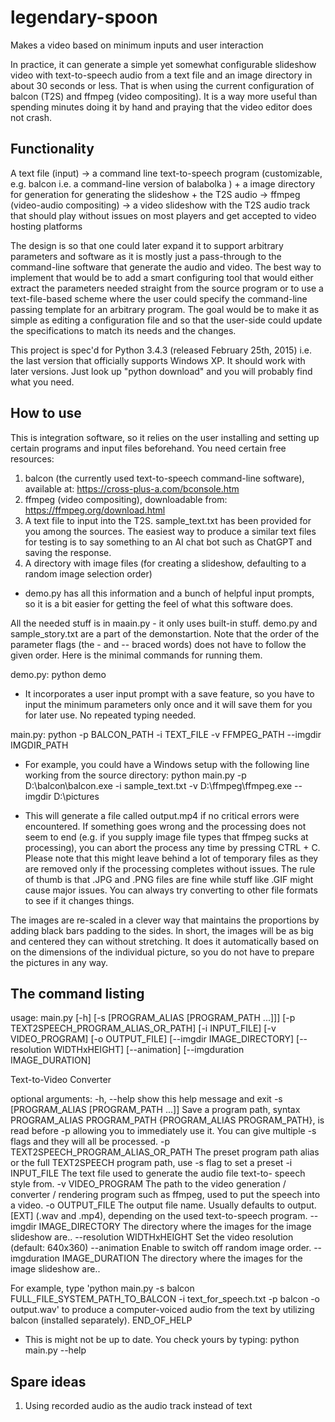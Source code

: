 # legendary-spoon
Makes a video based on minimum inputs and user interaction

In practice, it can generate a simple yet somewhat configurable slideshow video with text-to-speech audio from a text file and an image directory in about 30 seconds or less. That is when using the current configuration of balcon (T2S) and ffmpeg (video compositing). It is a way more useful than spending minutes doing it by hand and praying that the video editor does not crash.

## Functionality
A text file (input) -> a command line text-to-speech program (customizable, e.g. balcon i.e. a command-line version of balabolka )
+
a image directory for generation for generating the slideshow + the T2S audio -> ffmpeg (video-audio compositing)
-> a video slideshow with the T2S audio track that should play without issues on most players and get accepted to video hosting platforms

The design is so that one could later expand it to support arbitrary parameters and software as it is mostly just a pass-through to the command-line software that generate the audio and video. The best way to implement that would be to add a smart configuring tool that would either extract the parameters needed straight from the source program or to use a text-file-based scheme where the user could specify the command-line passing template for an arbitrary program. The goal would be to make it as simple as editing a configuration file and so that the user-side could update the specifications to match its needs and the changes.

This project is spec'd for Python 3.4.3 (released February 25th, 2015) i.e. the last version that officially supports Windows XP. It should work with later versions. Just look up "python download" and you will probably find what you need.

## How to use

This is integration software, so it relies on the user installing and setting up certain programs and input files beforehand. You need certain free resources:

1) balcon (the currently used text-to-speech command-line software), available at: https://cross-plus-a.com/bconsole.htm
2) ffmpeg (video compositing), downloadable from: https://ffmpeg.org/download.html
3) A text file to input into the T2S. sample_text.txt has been provided for you among the sources. The easiest way to produce a similar text files for testing is to say something to an AI chat bot such as ChatGPT and saving the response.
4) A directory with image files (for creating a slideshow, defaulting to a random image selection order)

- demo.py has all this information and a bunch of helpful input prompts, so it is a bit easier for getting the feel of what this software does.

All the needed stuff is in maain.py - it only uses built-in stuff. demo.py and sample_story.txt are a part of the demonstartion. Note that the order of the parameter flags (the - and -- braced words) does not have to follow the given order. Here is the minimal commands for running them.

demo.py:
python demo

- It incorporates a user input prompt with a save feature, so you have to input the minimum parameters only once and it will save them for you for later use. No repeated typing needed. 

main.py:
python -p BALCON_PATH -i TEXT_FILE -v FFMPEG_PATH --imgdir IMGDIR_PATH

- For example, you could have a Windows setup with the following line working from the source directory:
  python main.py -p D:\balcon\balcon.exe -i sample_text.txt -v D:\ffmpeg\ffmpeg.exe --imgdir D:\pictures

- This will generate a file called output.mp4 if no critical errors were encountered. If something goes wrong and the processing does not seem to end (e.g. if you supply image file types that ffmpeg sucks at processing), you can abort the process any time by pressing CTRL + C. Please note that this might leave behind a lot of temporary files as they are removed only if the processing completes without issues. The rule of thumb is that .JPG and .PNG files are fine while stuff like .GIF might cause major issues. You can always try converting to other file formats to see if it changes things.

The images are re-scaled in a clever way that maintains the proportions by adding black bars padding to the sides. In short, the images will be as big and centered they can without stretching. It does it automatically based on on the dimensions of the individual picture, so you do not have to prepare the pictures in any way.

## The command listing

usage: main.py [-h] [-s [PROGRAM_ALIAS [PROGRAM_PATH ...]]]
               [-p TEXT2SPEECH_PROGRAM_ALIAS_OR_PATH] [-i INPUT_FILE]
               [-v VIDEO_PROGRAM] [-o OUTPUT_FILE] [--imgdir IMAGE_DIRECTORY]
               [--resolution WIDTHxHEIGHT] [--animation]
               [--imgduration IMAGE_DURATION]

Text-to-Video Converter

optional arguments:
  -h, --help            show this help message and exit
  -s [PROGRAM_ALIAS [PROGRAM_PATH ...]]
                        Save a program path, syntax PROGRAM_ALIAS PROGRAM_PATH
                        {PROGRAM_ALIAS PROGRAM_PATH}, is read before -p
                        allowing you to immediately use it. You can give
                        multiple -s flags and they will all be processed.
  -p TEXT2SPEECH_PROGRAM_ALIAS_OR_PATH
                        The preset program path alias or the full TEXT2SPEECH
                        program path, use -s flag to set a preset
  -i INPUT_FILE         The text file used to generate the audio file text-to-
                        speech style from.
  -v VIDEO_PROGRAM      The path to the video generation / converter /
                        rendering program such as ffmpeg, used to put the
                        speech into a video.
  -o OUTPUT_FILE        The output file name. Usually defaults to output.[EXT]
                        (.wav and .mp4), depending on the used text-to-speech
                        program.
  --imgdir IMAGE_DIRECTORY
                        The directory where the images for the image slideshow
                        are..
  --resolution WIDTHxHEIGHT
                        Set the video resolution (default: 640x360)
  --animation           Enable to switch off random image order.
  --imgduration IMAGE_DURATION
                        The directory where the images for the image slideshow
                        are..

For example, type 'python main.py -s balcon FULL_FILE_SYSTEM_PATH_TO_BALCON -i
text_for_speech.txt -p balcon -o output.wav' to produce a computer-voiced
audio from the text by utilizing balcon (installed separately).
END_OF_HELP

- This is might not be up to date. You check yours by typing:
python main.py --help


## Spare ideas
1. Using recorded audio as the audio track instead of text
